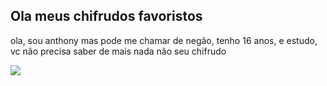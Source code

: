 ## Ola meus chifrudos favoristos

ola, sou anthony mas pode me chamar de negão, tenho 16 anos, e estudo, vc não precisa saber de mais nada não seu chifrudo 

![](https://images7.memedroid.com/images/UPLOADED42/53c21a380735a.jpeg)
